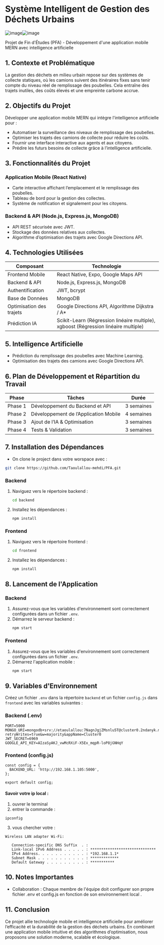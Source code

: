 # Système Intelligent de Gestion des Déchets Urbains
![image](https://github.com/user-attachments/assets/e9590571-e894-4216-860b-eb9b026e7587)![image](https://github.com/user-attachments/assets/ba986205-b1c3-44a3-925e-dad6ef35f686)


Projet de Fin d'Études (PFA) - Développement d'une application mobile MERN avec intelligence artificielle

## 1. Contexte et Problématique

La gestion des déchets en milieu urbain repose sur des systèmes de collecte statiques, où les camions suivent des itinéraires fixes sans tenir compte du niveau réel de remplissage des poubelles. Cela entraîne des trajets inutiles, des coûts élevés et une empreinte carbone accrue.

## 2. Objectifs du Projet

Développer une application mobile MERN qui intègre l'intelligence artificielle pour :
- Automatiser la surveillance des niveaux de remplissage des poubelles.
- Optimiser les trajets des camions de collecte pour réduire les coûts.
- Fournir une interface interactive aux agents et aux citoyens.
- Prédire les futurs besoins de collecte grâce à l’intelligence artificielle.

## 3. Fonctionnalités du Projet

### Application Mobile (React Native)
- Carte interactive affichant l’emplacement et le remplissage des poubelles.
- Tableau de bord pour la gestion des collectes.
- Système de notification et signalement pour les citoyens.

### Backend & API (Node.js, Express.js, MongoDB)
- API REST sécurisée avec JWT.
- Stockage des données relatives aux collectes.
- Algorithme d’optimisation des trajets avec Google Directions API.

## 4. Technologies Utilisées

| Composant                | Technologie                                                                         |
|--------------------------|-------------------------------------------------------------------------------------|
| Frontend Mobile          | React Native, Expo, Google Maps API                                                 |
| Backend & API            | Node.js, Express.js, MongoDB                                                        |
| Authentification         | JWT, bcrypt                                                                         |
| Base de Données          | MongoDB                                                                             |
| Optimisation des trajets | Google Directions API, Algorithme Dijkstra / A*                                     |
| Prédiction IA            | Scikit-Learn (Régression linéaire multiple), xgboost (Régression linéaire multiple) |

## 5. Intelligence Artificielle

- Prédiction du remplissage des poubelles avec Machine Learning.
- Optimisation des trajets des camions avec Google Directions API.

## 6. Plan de Développement et Répartition du Travail

| Phase                | Tâches                                       |    Durée   |
|----------------------|----------------------------------------------|------------|
| Phase 1              | Développement du Backend et API              | 3 semaines |
| Phase 2              | Développement de l’Application Mobile        | 4 semaines |
| Phase 3              | Ajout de l’IA & Optimisation                 | 3 semaines |
| Phase 4              | Tests & Validation                           | 3 semaines |


## 7. Installation des Dépendances
- On clone le project dans votre worspace avec : 
```sh
git clone https://github.com/Taoulallou-mehdi/PFA.git
```
### Backend 

1. Naviguez vers le répertoire backend :
    ```sh
    cd backend
    ```
2. Installez les dépendances :
    ```sh
    npm install
    ```

### Frontend

1. Naviguez vers le répertoire frontend :
    ```sh
    cd frontend
    ```
2. Installez les dépendances :
    ```sh
    npm install
    ```

## 8. Lancement de l'Application

### Backend 

1. Assurez-vous que les variables d'environnement sont correctement configurées dans un fichier `.env`.
2. Démarrez le serveur backend :
    ```sh
    npm start
    ```

### Frontend

1. Assurez-vous que les variables d'environnement sont correctement configurées dans un fichier `.env`.
2. Démarrez l'application mobile :
    ```sh
    npm start
    ```

## 9. Variables d'Environnement

Créez un fichier `.env` dans la répertoire `backend` et un fichier `config.js` dans `frontend` avec les variables suivantes :

### Backend (.env)

```
PORT=5000
MONGO_URI=mongodb+srv://etaoulallou:7NagnJgjZMsnlu5T@cluster0.2ndanyk.mongodb.net/db_GestionDechets?retryWrites=true&w=majority&appName=Cluster0
JWT_SECRET=6969
GOOGLE_API_KEY=AIzaSyAKJ_vwMcRXiF-X5Ex_mqpR-loP8jGNHqY

```

### Frontend (config.js)

```
const config = {
  BACKEND_URL: 'http://192.168.1.105:5000',
};

export default config;
```
#### Savoir votre ip local :
1. ouvrer le terminal 
2. entrer la commande :

```sh
ipconfig
```
3. vous chercher votre :
```
Wireless LAN adapter Wi-Fi:

   Connection-specific DNS Suffix  . :
   Link-local IPv6 Address . . . . . : ******************************
   IPv4 Address. . . . . . . . . . . : *192.168.1.1*
   Subnet Mask . . . . . . . . . . . : *************
   Default Gateway . . . . . . . . . : ***********
```

## 10. Notes Importantes

- Collaboration : Chaque membre de l'équipe doit configurer son propre fichier .env et config.js en fonction de son environnement local .

## 11. Conclusion

Ce projet allie technologie mobile et intelligence artificielle pour améliorer l’efficacité et la durabilité de la gestion des déchets urbains. En combinant une application mobile intuitive et des algorithmes d’optimisation, nous proposons une solution moderne, scalable et écologique.
